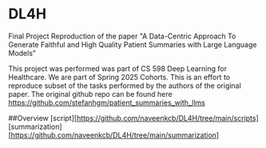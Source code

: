 # DL4H
Final Project
Reproduction of the paper "A Data-Centric Approach To Generate Faithful and High Quality Patient Summaries with Large Language Models"

This project was performed was part of CS 598 Deep Learning for Healthcare. We are part of Spring 2025 Cohorts. This is an effort to reproduce subset of the tasks performed by the authors of the original paper. The original github repo can be found here https://github.com/stefanhgm/patient_summaries_with_llms


##Overview
[script][https://github.com/naveenkcb/DL4H/tree/main/scripts]
[summarization][https://github.com/naveenkcb/DL4H/tree/main/summarization]
